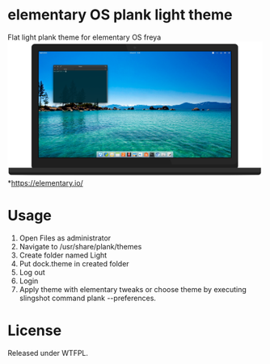 # elementary OS plank light theme

Flat light plank theme for elementary OS freya
![Showcase](https://raw.githubusercontent.com/DJakosa/plank-light/master/showcase.png)
*https://elementary.io/

# Usage
1. Open Files as administrator
2. Navigate to /usr/share/plank/themes
3. Create folder named Light
4. Put dock.theme in created folder
5. Log out
6. Login
7. Apply theme with elementary tweaks or choose theme by executing slingshot command plank --preferences.

# License
Released under WTFPL.
